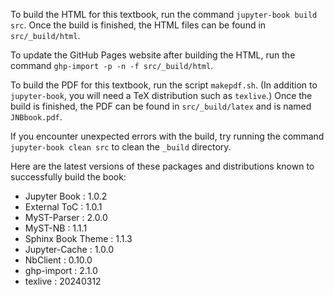 To build the HTML for this textbook, run the command `jupyter-book build src`. Once the build is finished, the HTML files can be found in `src/_build/html`.

To update the GitHub Pages website after building the HTML, run the command `ghp-import -p -n -f src/_build/html`.

To build the PDF for this textbook, run the script `makepdf.sh`. (In addition to `jupyter-book`, you will need a TeX distribution such as `texlive`.) Once the build is finished, the PDF can be found in `src/_build/latex` and is named `JNBbook.pdf`.

If you encounter unexpected errors with the build, try running the command `jupyter-book clean src` to clean the `_build` directory.

Here are the latest versions of these packages and distributions known to successfully build the book:

* Jupyter Book      : 1.0.2
* External ToC      : 1.0.1
* MyST-Parser       : 2.0.0
* MyST-NB           : 1.1.1
* Sphinx Book Theme : 1.1.3
* Jupyter-Cache     : 1.0.0
* NbClient          : 0.10.0
* ghp-import        : 2.1.0
* texlive           : 20240312
